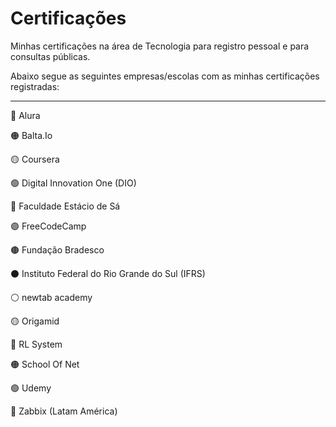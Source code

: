 <h1>Certificações</h1>

<p>Minhas certificações na área de Tecnologia para registro pessoal e para consultas públicas.</p>

<p>Abaixo segue as seguintes empresas/escolas com as minhas certificações registradas:</p>

<hr>

<p>🔴 Alura</p>
<p>🟠 Balta.Io</p>
<p>🟡 Coursera</p>
<p>🟢 Digital Innovation One (DIO)</p>
<p>🔵 Faculdade Estácio de Sá</p>
<p>🟣 FreeCodeCamp</p>
<p>🟤 Fundação Bradesco</p>
<p>⚫ Instituto Federal do Rio Grande do Sul (IFRS)</p>
<p>⚪ newtab academy</p>
<p>🟡 Origamid</p>
<p>🔴 RL System</p>
<p>🟠 School Of Net</p>
<p>🟢 Udemy</p>
<p>🔵 Zabbix (Latam América)</p>
